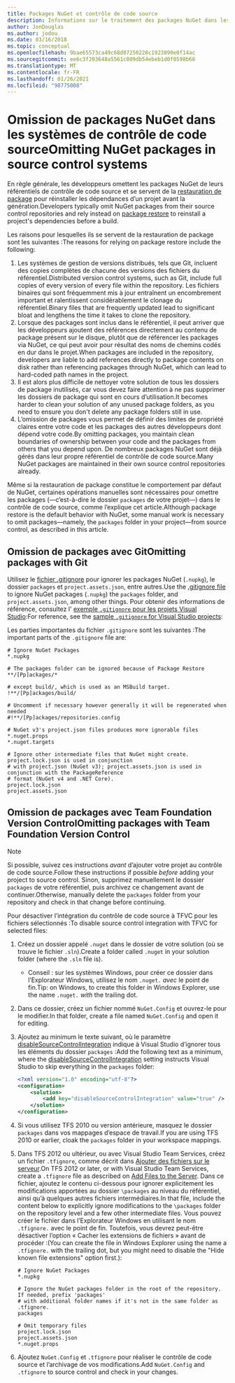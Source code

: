 ```yaml
---
title: Packages NuGet et contrôle de code source
description: Informations sur le traitement des packages NuGet dans les systèmes de contrôle de code source et de gestion de versions, et sur l’omission de packages avec git et TFVC.
author: JonDouglas
ms.author: jodou
ms.date: 03/16/2018
ms.topic: conceptual
ms.openlocfilehash: 9bae65573ca49c68d07250228c1923890e0f14ac
ms.sourcegitcommit: ee6c3f203648a5561c809db54ebeb1d0f0598b68
ms.translationtype: MT
ms.contentlocale: fr-FR
ms.lasthandoff: 01/26/2021
ms.locfileid: "98775008"
---
```

# <a name="omitting-nuget-packages-in-source-control-systems"></a><span data-ttu-id="97944-103">Omission de packages NuGet dans les systèmes de contrôle de code source</span><span class="sxs-lookup"><span data-stu-id="97944-103">Omitting NuGet packages in source control systems</span></span>

<span data-ttu-id="97944-104">En règle générale, les développeurs omettent les packages NuGet de leurs référentiels de contrôle de code source et se servent de la [restauration de package](package-restore.md) pour réinstaller les dépendances d’un projet avant la génération.</span><span class="sxs-lookup"><span data-stu-id="97944-104">Developers typically omit NuGet packages from their source control repositories and rely instead on [package restore](package-restore.md) to reinstall a project's dependencies before a build.</span></span>

<span data-ttu-id="97944-105">Les raisons pour lesquelles ils se servent de la restauration de package sont les suivantes :</span><span class="sxs-lookup"><span data-stu-id="97944-105">The reasons for relying on package restore include the following:</span></span>

1. <span data-ttu-id="97944-106">Les systèmes de gestion de versions distribués, tels que Git, incluent des copies complètes de chacune des versions des fichiers du référentiel.</span><span class="sxs-lookup"><span data-stu-id="97944-106">Distributed version control systems, such as Git, include full copies of every version of every file within the repository.</span></span> <span data-ttu-id="97944-107">Les fichiers binaires qui sont fréquemment mis à jour entraînent un encombrement important et ralentissent considérablement le clonage du référentiel.</span><span class="sxs-lookup"><span data-stu-id="97944-107">Binary files that are frequently updated lead to significant bloat and lengthens the time it takes to clone the repository.</span></span>
1. <span data-ttu-id="97944-108">Lorsque des packages sont inclus dans le référentiel, il peut arriver que les développeurs ajoutent des références directement au contenu de package présent sur le disque, plutôt que de référencer les packages via NuGet, ce qui peut avoir pour résultat des noms de chemins codés en dur dans le projet.</span><span class="sxs-lookup"><span data-stu-id="97944-108">When packages are included in the repository, developers are liable to add references directly to package contents on disk rather than referencing packages through NuGet, which can lead to hard-coded path names in the project.</span></span>
1. <span data-ttu-id="97944-109">Il est alors plus difficile de nettoyer votre solution de tous les dossiers de package inutilisés, car vous devez faire attention à ne pas supprimer les dossiers de package qui sont en cours d’utilisation.</span><span class="sxs-lookup"><span data-stu-id="97944-109">It becomes harder to clean your solution of any unused package folders, as you need to ensure you don't delete any package folders still in use.</span></span>
1. <span data-ttu-id="97944-110">L’omission de packages vous permet de définir des limites de propriété claires entre votre code et les packages des autres développeurs dont dépend votre code.</span><span class="sxs-lookup"><span data-stu-id="97944-110">By omitting packages, you maintain clean boundaries of ownership between your code and the packages from others that you depend upon.</span></span> <span data-ttu-id="97944-111">De nombreux packages NuGet sont déjà gérés dans leur propre référentiel de contrôle de code source.</span><span class="sxs-lookup"><span data-stu-id="97944-111">Many NuGet packages are maintained in their own source control repositories already.</span></span>

<span data-ttu-id="97944-112">Même si la restauration de package constitue le comportement par défaut de NuGet, certaines opérations manuelles sont nécessaires pour omettre les packages (&mdash;c’est-à-dire le dossier `packages` de votre projet&mdash;) dans le contrôle de code source, comme l’explique cet article.</span><span class="sxs-lookup"><span data-stu-id="97944-112">Although package restore is the default behavior with NuGet, some manual work is necessary to omit packages&mdash;namely, the `packages` folder in your project&mdash;from source control, as described in this article.</span></span>

## <a name="omitting-packages-with-git"></a><span data-ttu-id="97944-113">Omission de packages avec Git</span><span class="sxs-lookup"><span data-stu-id="97944-113">Omitting packages with Git</span></span>

<span data-ttu-id="97944-114">Utilisez le [fichier .gitignore](https://git-scm.com/docs/gitignore) pour ignorer les packages NuGet (`.nupkg`), le dossier `packages` et `project.assets.json`, entre autres.</span><span class="sxs-lookup"><span data-stu-id="97944-114">Use the [.gitignore file](https://git-scm.com/docs/gitignore) to ignore NuGet packages (`.nupkg`) the `packages` folder, and `project.assets.json`, among other things.</span></span> <span data-ttu-id="97944-115">Pour obtenir des informations de référence, consultez l' [exemple `.gitignore` pour les projets Visual Studio](https://github.com/github/gitignore/blob/master/VisualStudio.gitignore):</span><span class="sxs-lookup"><span data-stu-id="97944-115">For reference, see the [sample `.gitignore` for Visual Studio projects](https://github.com/github/gitignore/blob/master/VisualStudio.gitignore):</span></span>

<span data-ttu-id="97944-116">Les parties importantes du fichier `.gitignore` sont les suivantes :</span><span class="sxs-lookup"><span data-stu-id="97944-116">The important parts of the `.gitignore` file are:</span></span>

```gitignore
# Ignore NuGet Packages
*.nupkg

# The packages folder can be ignored because of Package Restore
**/[Pp]ackages/*

# except build/, which is used as an MSBuild target.
!**/[Pp]ackages/build/

# Uncomment if necessary however generally it will be regenerated when needed
#!**/[Pp]ackages/repositories.config

# NuGet v3's project.json files produces more ignorable files
*.nuget.props
*.nuget.targets

# Ignore other intermediate files that NuGet might create. project.lock.json is used in conjunction
# with project.json (NuGet v3); project.assets.json is used in conjunction with the PackageReference
# format (NuGet v4 and .NET Core).
project.lock.json
project.assets.json
```

## <a name="omitting-packages-with-team-foundation-version-control"></a><span data-ttu-id="97944-117">Omission de packages avec Team Foundation Version Control</span><span class="sxs-lookup"><span data-stu-id="97944-117">Omitting packages with Team Foundation Version Control</span></span>

> [!Note]
> <span data-ttu-id="97944-118">Si possible, suivez ces instructions *avant* d’ajouter votre projet au contrôle de code source.</span><span class="sxs-lookup"><span data-stu-id="97944-118">Follow these instructions if possible *before* adding your project to source control.</span></span> <span data-ttu-id="97944-119">Sinon, supprimez manuellement le dossier `packages` de votre référentiel, puis archivez ce changement avant de continuer.</span><span class="sxs-lookup"><span data-stu-id="97944-119">Otherwise, manually delete the `packages` folder from your repository and check in that change before continuing.</span></span>

<span data-ttu-id="97944-120">Pour désactiver l’intégration du contrôle de code source à TFVC pour les fichiers sélectionnés :</span><span class="sxs-lookup"><span data-stu-id="97944-120">To disable source control integration with TFVC for selected files:</span></span>

1. <span data-ttu-id="97944-121">Créez un dossier appelé `.nuget` dans le dossier de votre solution (où se trouve le fichier `.sln`).</span><span class="sxs-lookup"><span data-stu-id="97944-121">Create a folder called `.nuget` in your solution folder (where the `.sln` file is).</span></span>
    - <span data-ttu-id="97944-122">Conseil : sur les systèmes Windows, pour créer ce dossier dans l’Explorateur Windows, utilisez le nom `.nuget.` *avec* le point de fin.</span><span class="sxs-lookup"><span data-stu-id="97944-122">Tip: on Windows, to create this folder in Windows Explorer, use the name `.nuget.` *with* the trailing dot.</span></span>

1. <span data-ttu-id="97944-123">Dans ce dossier, créez un fichier nommé `NuGet.Config` et ouvrez-le pour le modifier.</span><span class="sxs-lookup"><span data-stu-id="97944-123">In that folder, create a file named `NuGet.Config` and open it for editing.</span></span>

1. <span data-ttu-id="97944-124">Ajoutez au minimum le texte suivant, où le paramètre [disableSourceControlIntegration](../reference/nuget-config-file.md#solution-section) indique à Visual Studio d’ignorer tous les éléments du dossier `packages` :</span><span class="sxs-lookup"><span data-stu-id="97944-124">Add the following text as a minimum, where the [disableSourceControlIntegration](../reference/nuget-config-file.md#solution-section) setting instructs Visual Studio to skip everything in the `packages` folder:</span></span>

   ```xml
   <?xml version="1.0" encoding="utf-8"?>
   <configuration>
       <solution>
           <add key="disableSourceControlIntegration" value="true" />
       </solution>
   </configuration>
   ```

1. <span data-ttu-id="97944-125">Si vous utilisez TFS 2010 ou version antérieure, masquez le dossier `packages` dans vos mappages d’espace de travail.</span><span class="sxs-lookup"><span data-stu-id="97944-125">If you are using TFS 2010 or earlier, cloak the `packages` folder in your workspace mappings.</span></span>

1. <span data-ttu-id="97944-126">Dans TFS 2012 ou ultérieur, ou avec Visual Studio Team Services, créez un fichier `.tfignore`, comme décrit dans [Ajouter des fichiers sur le serveur](/vsts/tfvc/add-files-server?view=vsts#tfignore).</span><span class="sxs-lookup"><span data-stu-id="97944-126">On TFS 2012 or later, or with Visual Studio Team Services, create a `.tfignore` file as described on [Add Files to the Server](/vsts/tfvc/add-files-server?view=vsts#tfignore).</span></span> <span data-ttu-id="97944-127">Dans ce fichier, ajoutez le contenu ci-dessous pour ignorer explicitement les modifications apportées au dossier `\packages` au niveau du référentiel, ainsi qu’à quelques autres fichiers intermédiaires.</span><span class="sxs-lookup"><span data-stu-id="97944-127">In that file, include the content below to explicitly ignore modifications to the `\packages` folder on the repository level and a few other intermediate files.</span></span> <span data-ttu-id="97944-128">Vous pouvez créer le fichier dans l’Explorateur Windows en utilisant le nom `.tfignore.` avec le point de fin. Toutefois, vous devrez peut-être désactiver l’option « Cacher les extensions de fichiers » avant de procéder :</span><span class="sxs-lookup"><span data-stu-id="97944-128">(You can create the file in Windows Explorer using the name a `.tfignore.` with the trailing dot, but you might need to disable the "Hide known file extensions" option first.):</span></span>

   ```cli
   # Ignore NuGet Packages
   *.nupkg

   # Ignore the NuGet packages folder in the root of the repository. If needed, prefix 'packages'
   # with additional folder names if it's not in the same folder as .tfignore.   
   packages

   # Omit temporary files
   project.lock.json
   project.assets.json
   *.nuget.props
   ```

1. <span data-ttu-id="97944-129">Ajoutez `NuGet.Config` et `.tfignore` pour réaliser le contrôle de code source et l’archivage de vos modifications.</span><span class="sxs-lookup"><span data-stu-id="97944-129">Add `NuGet.Config` and `.tfignore` to source control and check in your changes.</span></span>
